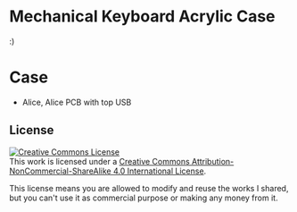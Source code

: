 # Mechanical Keyboard Acrylic Case
:)
# Case
* Alice, Alice PCB with top USB
## License
[![Creative Commons License](https://i.creativecommons.org/l/by-nc-sa/4.0/88x31.png)](http://creativecommons.org/licenses/by-sa/4.0/)  
This work is licensed under a [Creative Commons Attribution-NonCommercial-ShareAlike 4.0 International License](http://creativecommons.org/licenses/by-nc-sa/4.0/).

This license means you are allowed to modify and reuse the works I shared, but you can't use it as commercial purpose or making any money from it.
